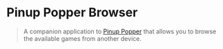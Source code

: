 # Pinup Popper Browser
> A companion application to [Pinup Popper](http://www.nailbuster.com/wikipinup/) that allows you to browse the available games from another device.



